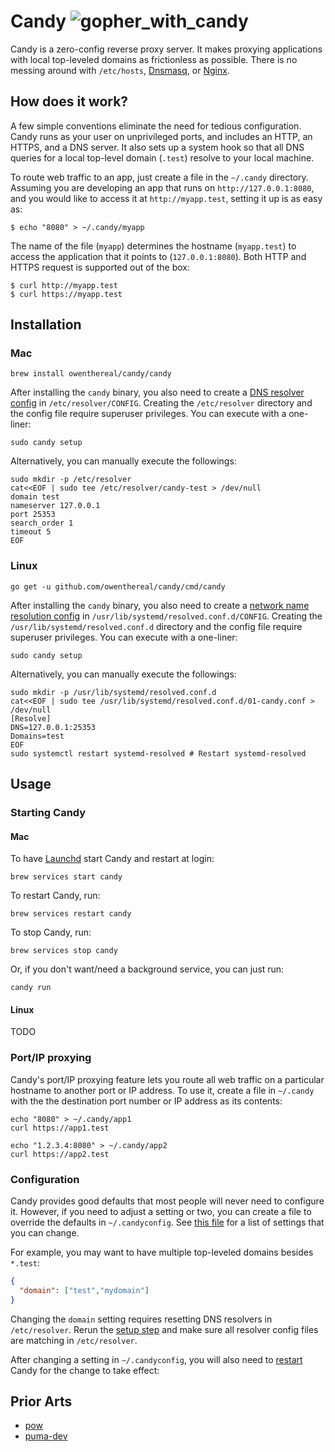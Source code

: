 # Candy ![gopher_with_candy](https://raw.githubusercontent.com/egonelbre/gophers/master/.thumb/sketch/misc/with-candy.png)

Candy is a zero-config reverse proxy server.
It makes proxying applications with local top-leveled domains as frictionless as possible.
There is no messing around with `/etc/hosts`, [Dnsmasq](https://en.wikipedia.org/wiki/Dnsmasq), or [Nginx](https://nginx.org/).

## How does it work?

A few simple conventions eliminate the need for tedious configuration.
Candy runs as your user on unprivileged ports, and includes an HTTP, an HTTPS, and a DNS server.
It also sets up a system hook so that all DNS queries for a local top-level domain (`.test`) resolve to your local machine.

To route web traffic to an app, just create a file in the `~/.candy` directory.
Assuming you are developing an app that runs on `http://127.0.0.1:8080`, and you would like to access it at `http://myapp.test`, setting it up is as easy as:

```
$ echo "8080" > ~/.candy/myapp
```

The name of the file (`myapp`) determines the hostname (`myapp.test`) to access the application that it points to (`127.0.0.1:8080`).
Both HTTP and HTTPS request is supported out of the box:

```
$ curl http://myapp.test
$ curl https://myapp.test
```

## Installation

### Mac

```
brew install owenthereal/candy/candy
```

After installing the `candy` binary, you also need to create a [DNS resolver config](https://www.unix.com/man-page/opendarwin/5/resolver/) in `/etc/resolver/CONFIG`.
Creating the `/etc/resolver` directory and the config file require superuser privileges. You can execute with a one-liner:

```
sudo candy setup
```

Alternatively, you can manually execute the followings:

```
sudo mkdir -p /etc/resolver
cat<<EOF | sudo tee /etc/resolver/candy-test > /dev/null
domain test
nameserver 127.0.0.1
port 25353
search_order 1
timeout 5
EOF
```

### Linux

```
go get -u github.com/owenthereal/candy/cmd/candy
```

After installing the `candy` binary, you also need to create a [network name resolution config](https://www.freedesktop.org/software/systemd/man/resolved.conf.html) in `/usr/lib/systemd/resolved.conf.d/CONFIG`.
Creating the `/usr/lib/systemd/resolved.conf.d` directory and the config file require superuser privileges. You can execute with a one-liner:

```
sudo candy setup
```

Alternatively, you can manually execute the followings:

```
sudo mkdir -p /usr/lib/systemd/resolved.conf.d
cat<<EOF | sudo tee /usr/lib/systemd/resolved.conf.d/01-candy.conf > /dev/null
[Resolve]
DNS=127.0.0.1:25353
Domains=test
EOF
sudo systemctl restart systemd-resolved # Restart systemd-resolved
```

## Usage

### Starting Candy

#### Mac

To have [Launchd](https://en.wikipedia.org/wiki/Launchd) start Candy and restart at login:

```
brew services start candy
```

To restart Candy, run:

```
brew services restart candy
```

To stop Candy, run:

```
brew services stop candy
```

Or, if you don't want/need a background service, you can just run:

```
candy run
```

#### Linux

TODO

### Port/IP proxying

Candy's port/IP proxying feature lets you route all web traffic on a particular hostname to another port or IP address.
To use it, create a file in `~/.candy` with the the destination port number or IP address as its contents:

```
echo "8080" > ~/.candy/app1
curl https://app1.test

echo "1.2.3.4:8080" > ~/.candy/app2
curl https://app2.test
```

### Configuration

Candy provides good defaults that most people will never need to configure it.
However, if you need to adjust a setting or two, you can create a file to override the defaults in `~/.candyconfig`.
See [this file](https://github.com/owenthereal/candy/blob/e5a250f950f9db2d0431805e0a9e3719164352c1/cmd/candy/command/run.go#L28-L36) for a list of settings that you can change.

For example, you may want to have multiple top-leveled domains besides `*.test`:

```json
{
  "domain": ["test","mydomain"]
}
```

Changing the `domain` setting requires resetting DNS resolvers in `/etc/resolver`.
Rerun the [setup step](#setup) and make sure all resolver config files are matching in `/etc/resolver`.

After changing a setting in `~/.candyconfig`, you will also need to [restart](#starting-candy) Candy for the change to take effect:

## Prior Arts

* [pow](https://github.com/basecamp/pow)
* [puma-dev](https://github.com/puma/puma-dev)
